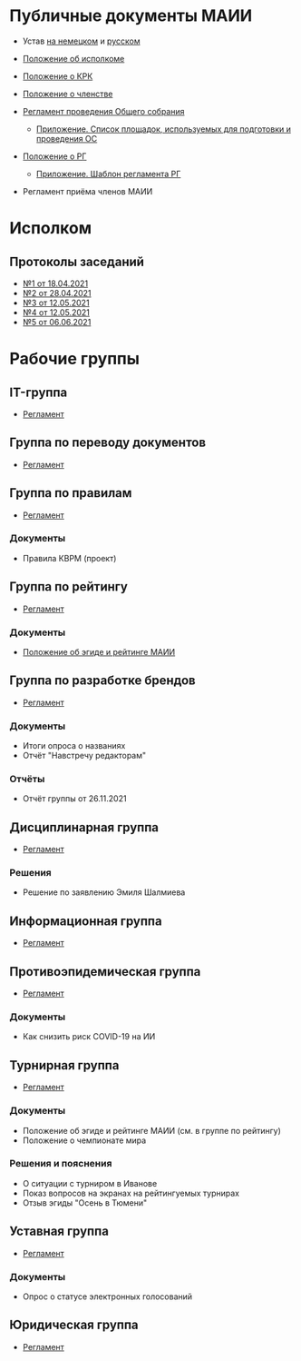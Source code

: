 # Публичные документы МАИИ

- Устав [на немецком](statute.de.md) и [русском](statute.ru.md)
- [Положение об исполкоме](executive-committee.ru.md)
- [Положение о КРК](audit-commission.ru.md)
- [Положение о членстве](membership.ru.md)
- [Регламент проведения Общего собрания](general-meeting-regulations.ru.md)
    - [Приложение. Список площадок, используемых для подготовки и проведения ОС](general-meeting-appendix.ru.md)
- [Положение о РГ](working-groups.ru.md)
    - [Приложение. Шаблон регламента РГ](wg/_template.ru.md)

- Регламент приёма членов МАИИ

# Исполком

## Протоколы заседаний
- [№1 от 18.04.2021](executive-committee/protocols/1--2021-04-18.ru.md)
- [№2 от 28.04.2021](executive-committee/protocols/2--2021-04-28.ru.md)
- [№3 от 12.05.2021](executive-committee/protocols/3--2021-05-12.ru.md)
- [№4 от 12.05.2021](executive-committee/protocols/4--2021-05-12.ru.md)
- [№5 от 06.06.2021](executive-committee/protocols/5--2021-06-06.ru.md)

# Рабочие группы

## IT-группа
- [Регламент](wg/it.ru.md)

## Группа по переводу документов
- [Регламент](wg/translation.ru.md)

## Группа по правилам
- [Регламент](wg/rules.ru.md)

### Документы
- Правила КВРМ (проект)

## Группа по рейтингу
- [Регламент](wg/rating.ru.md)

### Документы
- [Положение об эгиде и рейтинге МАИИ](aegis-rating.ru.md)

## Группа по разработке брендов
- [Регламент](wg/brand.ru.md)

### Документы
- Итоги опроса о названиях
- Отчёт "Навстречу редакторам"

### Отчёты
- Отчёт группы от 26.11.2021

## Дисциплинарная группа
- [Регламент](wg/disciplinary.ru.md)

### Решения
- Решение по заявлению Эмиля Шалмиева

## Информационная группа
- [Регламент](wg/communicatory.ru.md)

## Противоэпидемическая группа
- [Регламент](wg/anti-epidemic.ru.md)

### Документы
- Как снизить риск COVID-19 на ИИ

## Турнирная группа
- [Регламент](wg/tournament.ru.md)

### Документы
- Положение об эгиде и рейтинге МАИИ (см. в группе по рейтингу)
- Положение о чемпионате мира

### Решения и пояснения
- О ситуации с турниром в Иванове
- Показ вопросов на экранах на рейтингуемых турнирах
- Отзыв эгиды "Осень в Тюмени"

## Уставная группа
- [Регламент](wg/statutory.ru.md)

### Документы
- Опрос о статусе электронных голосований

## Юридическая группа
- [Регламент](wg/juridical.ru.md)
